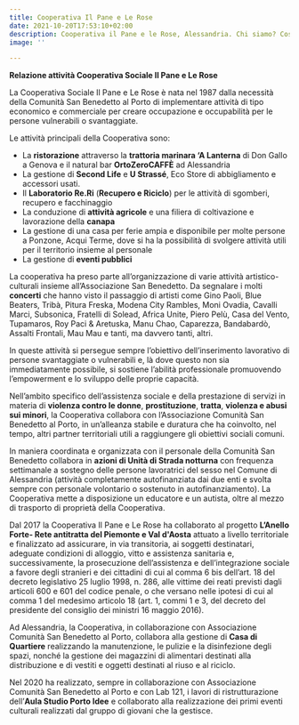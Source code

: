 ```yaml
---
title: Cooperativa Il Pane e Le Rose
date: 2021-10-20T17:53:10+02:00
description: Cooperativa il Pane e le Rose, Alessandria. Chi siamo? Cosa facciamo?
image: ''

---
```


**Relazione attività Cooperativa Sociale Il Pane e Le Rose**

La Cooperativa Sociale Il Pane e Le Rose è nata nel 1987 dalla necessità della Comunità San Benedetto al Porto di implementare attività di tipo economico e commerciale per creare occupazione e occupabilità per le persone vulnerabili o svantaggiate.

Le attività principali della Cooperativa sono:

* La **ristorazione** attraverso la **trattoria marinara ‘A Lanterna** di Don Gallo a Genova e il natural bar **OrtoZeroCAFFÈ** ad Alessandria
* La gestione di **Second Life** e **U Strassé**, Eco Store di abbigliamento e accessori usati.
* Il **Laboratorio Re.Ri** (**Recupero e Riciclo**) per le attività di sgomberi, recupero e facchinaggio
* La conduzione di **attività agricole** e una filiera di coltivazione e lavorazione della **canapa**
* La gestione di una casa per ferie ampia e disponibile per molte persone a Ponzone, Acqui Terme, dove si ha la possibilità di svolgere attività utili per il territorio insieme al personale
* La gestione di **eventi pubblici**

La cooperativa ha preso parte all’organizzazione di varie attività artistico-culturali insieme all’Associazione San Benedetto. Da segnalare i molti **concerti** che hanno visto il passaggio di artisti come Gino Paoli, Blue Beaters, Tribà, Pitura Freska, Modena City Rambles, Moni Ovadia, Cavalli Marci, Subsonica, Fratelli di Solead, Africa Unite, Piero Pelù, Casa del Vento, Tupamaros, Roy Paci & Aretuska, Manu Chao, Caparezza, Bandabardò, Assalti Frontali, Mau Mau e tanti, ma davvero tanti, altri.

In queste attività si persegue sempre l’obiettivo dell’inserimento lavorativo di persone svantaggiate o vulnerabili e, là dove questo non sia immediatamente possibile, si sostiene l’abilità professionale promuovendo l’empowerment e lo sviluppo delle proprie capacità.

Nell’ambito specifico dell’assistenza sociale e della prestazione di servizi in materia di **violenza contro le donne**, **prostituzione**, **tratta**, **violenza e abusi sui minori**, la Cooperativa collabora con l’Associazione Comunità San Benedetto al Porto, in un’alleanza stabile e duratura che ha coinvolto, nel tempo, altri partner territoriali utili a raggiungere gli obiettivi sociali comuni.

In maniera coordinata e organizzata con il personale della Comunità San Benedetto collabora in **azioni di Unità di Strada notturna** con frequenza settimanale a sostegno delle persone lavoratrici del sesso nel Comune di Alessandria (attività completamente autofinanziata dai due enti e svolta sempre con personale volontario o sostenuto in autofinanziamento). La Cooperativa mette a disposizione un educatore e un autista, oltre al mezzo di trasporto di proprietà della Cooperativa.

Dal 2017 la Cooperativa Il Pane e Le Rose ha collaborato al progetto **L’Anello Forte- Rete antitratta del Piemonte e Val d'Aosta** attuato a livello territoriale e finalizzato ad assicurare, in via transitoria, ai soggetti destinatari, adeguate condizioni di alloggio, vitto e assistenza sanitaria e, successivamente, la prosecuzione dell’assistenza e dell’integrazione sociale a favore degli stranieri e dei cittadini di cui al comma 6 bis dell’art. 18 del decreto legislativo 25 luglio 1998, n. 286, alle vittime dei reati previsti dagli articoli 600 e 601 del codice penale, o che versano nelle ipotesi di cui al comma 1 del medesimo articolo 18 (art. 1, commi 1 e 3, del decreto del presidente del consiglio dei ministri 16 maggio 2016).

Ad Alessandria, la Cooperativa, in collaborazione con Associazione Comunità San Benedetto al Porto, collabora alla gestione di **Casa di Quartiere** realizzando la manutenzione, le pulizie e la disinfezione degli spazi, nonché la gestione dei magazzini di alimentari destinati alla distribuzione e di vestiti e oggetti destinati al riuso e al riciclo.

Nel 2020 ha realizzato, sempre in collaborazione con Associazione Comunità San Benedetto al Porto e con Lab 121, i lavori di ristrutturazione dell’**Aula Studio Porto Idee** e collaborato alla realizzazione dei primi eventi culturali realizzati dal gruppo di giovani che la gestisce.